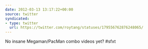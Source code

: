 ```yaml
---
date: 2012-03-13 13:17:22+00:00
source: twitter
syndicated:
- type: twitter
  url: https://twitter.com/roytang/statuses/179556762876248065/
---
```


No insane Megaman/PacMan combo videos yet? #sfxt